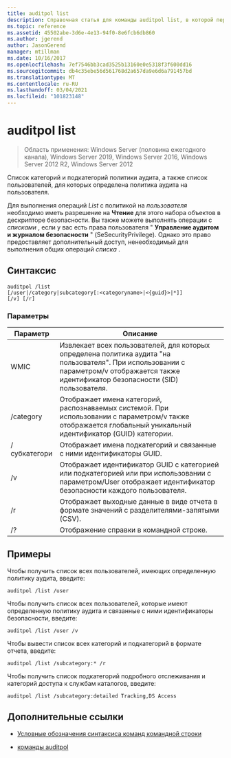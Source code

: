 ```yaml
---
title: auditpol list
description: Справочная статья для команды auditpol list, в которой перечислены категории и подкатегории политики аудита, а также перечислены пользователи, для которых определена политика аудита на пользователя.
ms.topic: reference
ms.assetid: 45502abe-3d6e-4e13-94f0-8e6fcb6db860
ms.author: jgerend
author: JasonGerend
manager: mtillman
ms.date: 10/16/2017
ms.openlocfilehash: 7ef7546bb3cad3525b13160e0e5318f3f600dd16
ms.sourcegitcommit: db4c35ebe56d561768d2a657da9e6d6a791457bd
ms.translationtype: MT
ms.contentlocale: ru-RU
ms.lasthandoff: 03/04/2021
ms.locfileid: "101823148"
---
```

# <a name="auditpol-list"></a>auditpol list

> Область применения: Windows Server (половина ежегодного канала), Windows Server 2019, Windows Server 2016, Windows Server 2012 R2, Windows Server 2012

Список категорий и подкатегорий политики аудита, а также список пользователей, для которых определена политика аудита на пользователя.

Для выполнения операций *List* с политикой на *пользователя* необходимо иметь разрешение на **Чтение** для этого набора объектов в дескрипторе безопасности. Вы также можете выполнять операции с *списками* , если у вас есть права пользователя " **Управление аудитом и журналом безопасности** " (SeSecurityPrivilege). Однако это право предоставляет дополнительный доступ, ненеобходимый для выполнения общих операций *списка* .

## <a name="syntax"></a>Синтаксис

```
auditpol /list
[/user|/category|subcategory[:<categoryname>|<{guid}>|*]]
[/v] [/r]
```

### <a name="parameters"></a>Параметры

| Параметр | Описание |
| ------- | -------- |
| WMIC | Извлекает всех пользователей, для которых определена политика аудита "на пользователя". При использовании с параметром/v отображается также идентификатор безопасности (SID) пользователя. |
| /category | Отображает имена категорий, распознаваемых системой. При использовании с параметром/v также отображается глобальный уникальный идентификатор (GUID) категории. |
| /субкатегори | Отображает имена подкатегорий и связанные с ними идентификаторы GUID. |
| /v | Отображает идентификатор GUID с категорией или подкатегорией или при использовании с параметром/User отображает идентификатор безопасности каждого пользователя. |
| /r | Отображает выходные данные в виде отчета в формате значений с разделителями-запятыми (CSV). |
| /? | Отображение справки в командной строке. |

## <a name="examples"></a>Примеры

Чтобы получить список всех пользователей, имеющих определенную политику аудита, введите:

```
auditpol /list /user
```

Чтобы получить список всех пользователей, которые имеют определенную политику аудита и связанные с ними идентификаторы безопасности, введите:

```
auditpol /list /user /v
```

Чтобы вывести список всех категорий и подкатегорий в формате отчета, введите:

```
auditpol /list /subcategory:* /r
```

Чтобы получить список подкатегорий подробного отслеживания и категорий доступа к службам каталогов, введите:

```
auditpol /list /subcategory:detailed Tracking,DS Access
```

## <a name="additional-references"></a>Дополнительные ссылки

- [Условные обозначения синтаксиса команд командной строки](command-line-syntax-key.md)

- [команды auditpol](auditpol.md)

